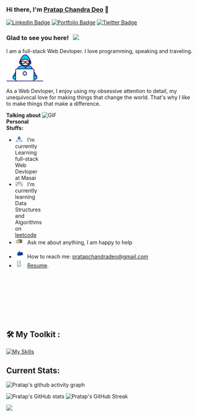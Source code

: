 ### Hi there, I'm <a href="https://pratapchandradeo.github.io/" target="_blank">Pratap Chandra Deo</a> 👋


[![Linkedin Badge](https://img.shields.io/badge/-LinkedIn-0e76a8?style=flat-square&logo=Linkedin&logoColor=white)](https://www.linkedin.com/in/pratap-chandra-deo-a97187222/)
[![Portfolio Badge](https://img.shields.io/badge/Portfolio-3b5998?style=flat-square&logo=google-chrome&logoColor=white)](https://pratapchandradeo.github.io/)
[![Twitter Badge](https://img.shields.io/badge/-Twitter-00acee?style=flat-square&logo=Twitter&logoColor=white)](https://twitter.com/Pratap2429)
<!-- [![Instagram Badge](https://img.shields.io/badge/-Instagram-e4405f?style=flat-square&logo=Instagram&logoColor=white)](https://instagram.com/gkassym/) -->
<!-- [![Medium Badge](https://img.shields.io/badge/medium-%2312100E.svg?&style=for-square&logo=medium&logoColor=white)](https://gapur-kassym.medium.com/) -->
<!-- [![Telegram Badge](https://img.shields.io/badge/-Telegram-0088cc?style=flat-square&logo=Telegram&logoColor=white)](https://t.me/GKassym) -->


### Glad to see you here! &nbsp; ![](https://visitor-badge.glitch.me/badge?page_id=Pratapchandradeo)

I am a full-stack Web Devloper. I love programming, speaking and traveling.<img src="https://github.com/Pratapchandradeo/Pratapchandradeo/blob/main/assets/developer.gif?row=true" width="100" />

As a Web Devloper, I enjoy using my obsessive attention to detail, my unequivocal love for making things that change the world. That's why I like to make things that make a difference.

<img align="right" alt="GIF" src="https://github.com/Gapur/Gapur/blob/main/assets/coding.gif?raw=true" width="408" height="318" />

**Talking about Personal Stuffs:**

- <img src="https://github.com/Pratapchandradeo/Pratapchandradeo/blob/main/assets/developer.gif?row=true" width="21" />&nbsp;&nbsp; I’m currently Learning full-stack Web Devloper at Masai
- <img src="https://github.com/Pratapchandradeo/Pratapchandradeo/blob/main/assets/lightning.gif?raw=true" width="21" />&nbsp;&nbsp; I’m currently learning Data Structures and Algorithms on [leetcode](https://leetcode.com/pratap1999/)
- <img src="https://github.com/Pratapchandradeo/Pratapchandradeo/blob/main/assets/message.gif?raw=true" width="21" />&nbsp;&nbsp; Ask me about anything, I am happy to help
<!-- - <img src="https://github.com/Gapur/Gapur/blob/main/assets/laptop.gif?raw=true" width="21" />&nbsp;&nbsp; I regulary write articles on [medium](https://); -->
- <img src="https://github.com/Pratapchandradeo/Pratapchandradeo/blob/main/assets/letterbox.gif?raw=true" width="21" />&nbsp;&nbsp; How to reach me: pratapchandradeo@gmail.com 
- <img src="https://github.com/Pratapchandradeo/Pratapchandradeo/blob/main/assets/doc.gif?raw=true" width="21" />&nbsp;&nbsp; [Resume](https://drive.google.com/file/d/1P_x9s5ZVwxMvEk7gF4Cx7pGjHgM4IBpy/view?usp=sharing).

</br>
</br>
</br>

</br>
</br>
</br>
</br>

## 🛠 My Toolkit : 

<div>

 [![My Skills](https://skills.thijs.gg/icons?i=java,spring,hibernate,maven,mysql,aws,js,html,css,git)](https://skills.thijs.gg)

</div>


## Current Stats:

   ![Pratap's github activity graph](https://activity-graph.herokuapp.com/graph?username=Pratapchandradeo&theme=rogue) 


 ![Pratap's GitHub stats](https://github-readme-stats.vercel.app/api?username=Pratapchandradeo&show_icons=true&theme=dark) ![Pratap's GitHub Streak](https://github-readme-streak-stats.herokuapp.com/?user=Pratapchandradeo&theme=dark) 

<!--  -->






<p>
 
  <img height="180em" src="https://github-readme-stats.vercel.app/api/top-langs/?username=Pratapchandradeo&exclude_repo=KNN-Image-Classification&show_icons=true&hide_border=true&layout=compact&langs_count=8"/>
</p>
